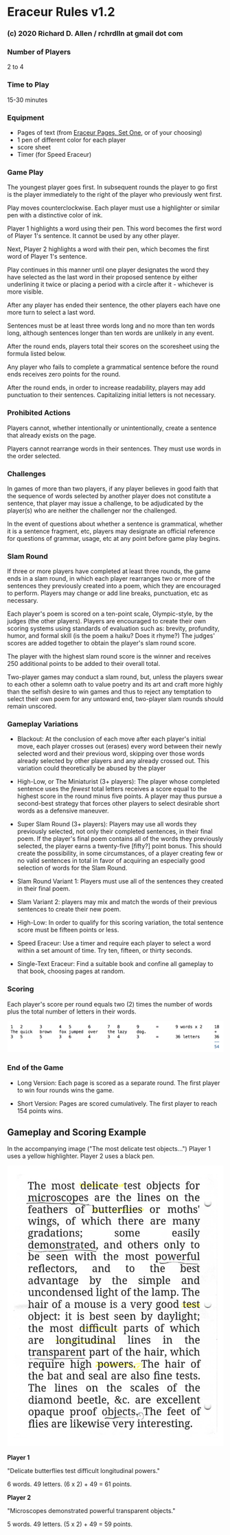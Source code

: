 # Eraceur Rules v1.2
### (c) 2020 Richard D. Allen / rchrdlln at gmail dot com

### Number of Players

2 to 4

### Time to Play 

15-30 minutes

### Equipment

+ Pages of text (from [Eraceur Pages, Set One](https://www.github.com/rchrdlln/blob/master/eraceur/Eraceur_Pages_Set_One.pdf), or of your choosing)
+ 1 pen of different color for each player
+ score sheet
+ Timer (for Speed Eraceur)

### Game Play

The youngest player goes first. In subsequent rounds the player to go first is the player immediately to the right of the player who previously went first. 

Play moves counterclockwise. Each player must use a highlighter or similar pen with a distinctive color of ink.

Player 1 highlights a word using their pen. This word becomes the first word of Player 1's sentence. It cannot be used by any other player. 

Next, Player 2 highlights a word with their pen, which becomes the first word of Player 1's sentence. 

Play continues in this manner until one player designates the word they have selected as the last word in their proposed sentence by either underlining it twice or placing a period with a circle after it - whichever is more visible. 

After any player has ended their sentence, the other players each have one more turn to select a last word. 

Sentences must be at least three words long and no more than ten words long, although sentences longer than ten words are unlikely in any event. 

After the round ends, players total their scores on the scoresheet using the formula listed below.

Any player who fails to complete a grammatical sentence before the round ends receives zero points for the round.

After the round ends, in order to increase readability, players may add punctuation to their sentences. Capitalizing initial letters is not necessary. 

### Prohibited Actions

Players cannot, whether intentionally or unintentionally, create a sentence that already exists on the page. 

Players cannot rearrange words in their sentences. They must use words in the order selected. 

### Challenges

In games of more than two players, if any player believes in good faith that the sequence of words selected by another player does not constitute a sentence, that player may issue a challenge, to be adjudicated by the player(s) who are neither the challenger nor the challenged. 

In the event of questions about whether a sentence is grammatical, whether it is a sentence fragment, etc, players may designate an official reference for questions of grammar, usage, etc at any point before game play begins. 


### Slam Round

If three or more players have completed at least three rounds, the game ends in a slam round, in which each player rearranges two or more of the sentences they previously created into a poem, which they are encouraged to perform. Players may change or add line breaks, punctuation, etc as necessary.

Each player's poem is scored on a ten-point scale, Olympic-style, by the judges (the other players). Players are encouraged to create their own scoring systems using standards of evaluation such as: brevity, profundity, humor, and formal skill (is the poem a haiku? Does it rhyme?) The judges' scores are added together to obtain the player's slam round score.   

The player with the highest slam round score is the winner and receives 250 additional points to be added to their overall total.

Two-player games may conduct a slam round, but, unless the players swear to each other a solemn oath to value poetry and its art and craft more highly than the selfish desire to win games and thus to reject any temptation to select their own poem for any untoward end, two-player slam rounds should remain unscored.   


### Gameplay Variations

+ Blackout: At the conclusion of each move after each player's initial move, each player crosses out (erases) every word between their newly selected word and their previous word, skipping over those words already selected by other players and any already crossed out. This variation could theoretically be abused by the player 

+ High-Low, or The Miniaturist (3+ players): The player whose completed sentence uses the _fewest_ total letters receives a score equal to the highest score in the round minus five points. A player may thus pursue a second-best strategy that forces other players to select desirable short words as a defensive maneuver.

+ Super Slam Round (3+ players): Players may use all words they previously selected, not only their completed sentences, in their final poem. If the player's final poem contains all of the words they previously selected, the player earns a twenty-five [fifty?] point bonus. This should create the possibility, in some circumstances, of a player creating few or no valid sentences in total in favor of acquiring an especially good selection of words for the Slam Round. 

+ Slam Round Variant 1: Players must use all of the sentences they created in their final poem.

+ Slam Variant 2: players may mix and match the words of their previous sentences to create their new poem. 

+ High-Low: In order to qualify for this scoring variation, the total sentence score must be fifteen points or less. 

+ Speed Eraceur: Use a timer and require each player to select a word within a set amount of time. Try ten, fifteen, or thirty seconds. 

+ Single-Text Eraceur: Find a suitable book and confine all gameplay to that book, choosing pages at random. 

### Scoring

Each player's score per round equals two (2) times the number of words plus the total number of letters in their words. 

![scoring example demonstrating that the phrase "the quick brown fox jumps over the lazy dog," with 9 words and 36 letters, is worth 54 points](Eraceur_Scoring_Calc.png)


### End of the Game

+ Long Version: Each page is scored as a separate round. The first player to win four rounds wins the game.

+ Short Version: Pages are scored cumulatively. The first player to reach 154 points wins. 


## Gameplay and Scoring Example

In the accompanying image ("The most delicate test objects...") Player 1 uses a yellow highlighter. Player 2 uses a black pen. 

![scoring example for one round of game with two players](Eraceur_Scoring_Sample.jpg)

**Player 1**

"Delicate butterflies test difficult longitudinal powers."

6 words. 49 letters. (6 x 2) + 49 = 61 points. 

**Player 2**

"Microscopes demonstrated powerful transparent objects."

5 words. 49 letters. (5 x 2) + 49 = 59 points. 




